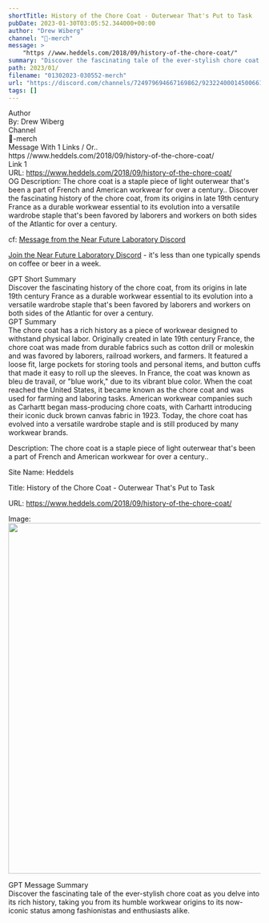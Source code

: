 ```yaml
---
shortTitle: History of the Chore Coat - Outerwear That's Put to Task
pubDate: 2023-01-30T03:05:52.344000+00:00
author: "Drew Wiberg"
channel: "🧥-merch"
message: >
    "https //www.heddels.com/2018/09/history-of-the-chore-coat/"
summary: "Discover the fascinating tale of the ever-stylish chore coat as you delve into its rich history, taking you from its humble workwear origins to its now-iconic status among fashionistas and enthusiasts alike."
path: 2023/01/
filename: "01302023-030552-merch"
url: "https://discord.com/channels/724979694667169862/923224000145006612/1069453367706927125"
tags: []
---
```

<div class="metadata-title-header pt-3 pb-3 pl-2">Author</div>    
<div class="bg-gray-200 p-4 rounded-md mb-4">   
By: Drew Wiberg
</div>

<div class="metadata-title-header pt-3 pb-3 pl-2">Channel</div>    
<div class="bg-gray-200 p-4 rounded-md mb-4">   
🧥-merch</span>
</div>

<div class="metadata-title-header pt-3 pb-3 pl-2">Message  With 1 Links / Or..</div>    
<div class="human-content-container">  



<div class="mb-4" style="font-family: var(--font-family-peak);">https //www.heddels.com/2018/09/history-of-the-chore-coat/</div>

<div class="">Link 1</div> 
<div class="">URL: <a href="https://www.heddels.com/2018/09/history-of-the-chore-coat/">https://www.heddels.com/2018/09/history-of-the-chore-coat/</a></div>
OG Description: The chore coat is a staple piece of light outerwear that's been a part of French and American workwear for over a century..  <!-- Example: Display each item in a paragraph -->
Discover the fascinating history of the chore coat, from its origins in late 19th century France as a durable workwear essential to its evolution into a versatile wardrobe staple that's been favored by laborers and workers on both sides of the Atlantic for over a century.



<!-- 
URL: https://www.heddels.com/2018/09/history-of-the-chore-coat/
Description The chore coat is a staple piece of light outerwear that's been a part of French and American workwear for over a century..
 -->
</div>



cf: <a href="">Message from the Near Future Laboratory Discord</a>

<a href="">Join the Near Future Laboratory Discord</a> - it's less than one typically spends on coffee or beer in a week. 



<div class="metadata-title-header pt-3 pb-3 pl-2">GPT Short Summary</div>
<div class="robot-content-container">
Discover the fascinating history of the chore coat, from its origins in late 19th century France as a durable workwear essential to its evolution into a versatile wardrobe staple that's been favored by laborers and workers on both sides of the Atlantic for over a century.
</div>

<div class="metadata-title-header pt-3 pb-3 pl-2">GPT Summary</div>
<div class="robot-content-container">
The chore coat has a rich history as a piece of workwear designed to withstand physical labor. Originally created in late 19th century France, the chore coat was made from durable fabrics such as cotton drill or moleskin and was favored by laborers, railroad workers, and farmers. It featured a loose fit, large pockets for storing tools and personal items, and button cuffs that made it easy to roll up the sleeves. In France, the coat was known as bleu de travail, or "blue work," due to its vibrant blue color. When the coat reached the United States, it became known as the chore coat and was used for farming and laboring tasks. American workwear companies such as Carhartt began mass-producing chore coats, with Carhartt introducing their iconic duck brown canvas fabric in 1923. Today, the chore coat has evolved into a versatile wardrobe staple and is still produced by many workwear brands.
</div>

<!-- Summary:  Don’t miss a single Heddels post. Sign up for our free newsletter below . Use this newsletter to help you understand what you need to know about the world's most important issues . -->

<!-- [] -->

<!-- <div class="bg-gray-400"> {'og:locale': 'en_US', 'og:type': 'article', 'og:title': "History of the Chore Coat - Outerwear That's Put to Task", 'og:description': "The chore coat is a staple piece of light outerwear that's been a part of French and American workwear for over a century..", 'og:url': 'https://www.heddels.com/2018/09/history-of-the-chore-coat/', 'og:site_name': 'Heddels', 'og:image': 'https://www.heddels.com/wp-content/uploads/2018/08/chore-coat-9.jpg', 'og:image:width': '1045', 'og:image:height': '699', 'og:image:type': 'image/jpeg'} </div> -->

Description: The chore coat is a staple piece of light outerwear that's been a part of French and American workwear for over a century..

Site Name: Heddels

Title: History of the Chore Coat - Outerwear That's Put to Task

URL: https://www.heddels.com/2018/09/history-of-the-chore-coat/

Image: <img src="https://www.heddels.com/wp-content/uploads/2018/08/chore-coat-9.jpg" width="1045" height="699"/>




<div class="metadata-title-header pt-3 pb-3 pl-2">GPT Message Summary</div>    
<div class="robot-content-container">
Discover the fascinating tale of the ever-stylish chore coat as you delve into its rich history, taking you from its humble workwear origins to its now-iconic status among fashionistas and enthusiasts alike.
</div>
</div>